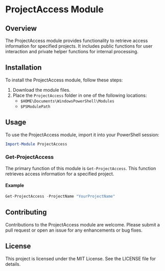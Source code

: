 # ProjectAccess Module

## Overview
The ProjectAccess module provides functionality to retrieve access information for specified projects. It includes public functions for user interaction and private helper functions for internal processing.

## Installation
To install the ProjectAccess module, follow these steps:

1. Download the module files.
2. Place the `ProjectAccess` folder in one of the following locations:
   - `$HOME\Documents\WindowsPowerShell\Modules`
   - `$PSModulePath`

## Usage
To use the ProjectAccess module, import it into your PowerShell session:

```powershell
Import-Module ProjectAccess
```

### Get-ProjectAccess
The primary function of this module is `Get-ProjectAccess`. This function retrieves access information for a specified project.

#### Example
```powershell
Get-ProjectAccess -ProjectName "YourProjectName"
```

## Contributing
Contributions to the ProjectAccess module are welcome. Please submit a pull request or open an issue for any enhancements or bug fixes.

## License
This project is licensed under the MIT License. See the LICENSE file for details.